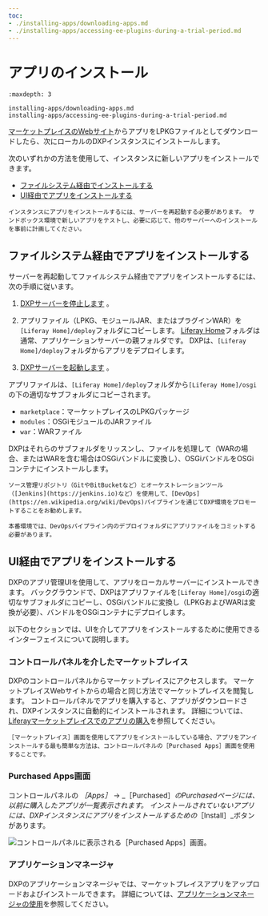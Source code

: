 ```yaml
---
toc:
- ./installing-apps/downloading-apps.md
- ./installing-apps/accessing-ee-plugins-during-a-trial-period.md
---
```

# アプリのインストール

```{toctree}
:maxdepth: 3

installing-apps/downloading-apps.md
installing-apps/accessing-ee-plugins-during-a-trial-period.md
```

[マーケットプレイスのWebサイト](https://web.liferay.com/marketplace)からアプリをLPKGファイルとしてダウンロードしたら、次にローカルのDXPインスタンスにインストールします。

次のいずれかの方法を使用して、インスタンスに新しいアプリをインストールできます。

* [ファイルシステム経由でインストールする](#installing-apps-via-the-file-system)
* [UI経由でアプリをインストールする](#installing-apps-via-the-ui)

```{important}
インスタンスにアプリをインストールするには、サーバーを再起動する必要があります。 サンドボックス環境で新しいアプリをテストし、必要に応じて、他のサーバーへのインストールを事前に計画してください。
```

## ファイルシステム経由でアプリをインストールする

サーバーを再起動してファイルシステム経由でアプリをインストールするには、次の手順に従います。

1. [ DXPサーバーを停止します](../../installation-and-upgrades/installing-liferay/running-liferay-for-the-first-time.md#shutdown) 。

1. アプリファイル（LPKG、モジュールJAR、またはプラグインWAR）を`[Liferay Home]/deploy`フォルダにコピーします。 [Liferay Home](../../installation-and-upgrades/reference/liferay-home.md)フォルダは通常、アプリケーションサーバーの親フォルダです。 DXPは、`[Liferay Home]/deploy`フォルダからアプリをデプロイします。

1. [ DXPサーバーを起動します](../../installation-and-upgrades/installing-liferay/running-liferay-for-the-first-time.md#startup) 。

アプリファイルは、`[Liferay Home]/deploy`フォルダから`[Liferay Home]/osgi`の下の適切なサブフォルダにコピーされます。

* `marketplace`：マーケットプレイスのLPKGパッケージ
* `modules`：OSGiモジュールのJARファイル
* `war`：WARファイル

DXPはそれらのサブフォルダをリッスンし、ファイルを処理して（WARの場合、またはWARを含む場合はOSGiバンドルに変換し）、OSGiバンドルをOSGiコンテナにインストールします。

```{note}
ソース管理リポジトリ（GitやBitBucketなど）とオーケストレーションツール（[Jenkins](https://jenkins.io)など）を使用して、[DevOps](https://en.wikipedia.org/wiki/DevOps)パイプラインを通じてDXP環境をプロモートすることをお勧めします。

本番環境では、DevOpsパイプライン内のデプロイフォルダにアプリファイルをコミットする必要があります。
```

## UI経由でアプリをインストールする

DXPのアプリ管理UIを使用して、アプリをローカルサーバーにインストールできます。 バックグラウンドで、DXPはアプリファイルを`[Liferay Home]/osgi`の適切なサブフォルダにコピーし、OSGiバンドルに変換し（LPKGおよびWARは変換が必要）、バンドルをOSGiコンテナにデプロイします。

以下のセクションでは、UIを介してアプリをインストールするために使用できるインターフェイスについて説明します。

### コントロールパネルを介したマーケットプレイス

DXPのコントロールパネルからマーケットプレイスにアクセスします。 マーケットプレイスWebサイトからの場合と同じ方法でマーケットプレイスを閲覧します。 コントロールパネルでアプリを購入すると、アプリがダウンロードされ、DXPインスタンスに自動的にインストールされます。 詳細については、[Liferayマーケットプレイスでのアプリの購入](./using-marketplace.md)を参照してください。

```{note}
［マーケットプレイス］画面を使用してアプリをインストールしている場合、アプリをアンインストールする最も簡単な方法は、コントロールパネルの［Purchased Apps］画面を使用することです。
```

### Purchased Apps画面

コントロールパネルの _［Apps］_ &rarr; _［Purchased］_のPurchasedページには、以前に購入したアプリが一覧表示されます。 インストールされていないアプリには、DXPインスタンスにアプリをインストールするための_［Install］_ボタンがあります。

![コントロールパネルに表示される［Purchased Apps］画面。](./installing-apps/images/01.png)

### アプリケーションマネージャ

DXPのアプリケーションマネージャでは、マーケットプレイスアプリをアップロードおよびインストールできます。 詳細については、[アプリケーションマネージャの使用](./managing-apps/using-the-app-manager.md)を参照してください。
